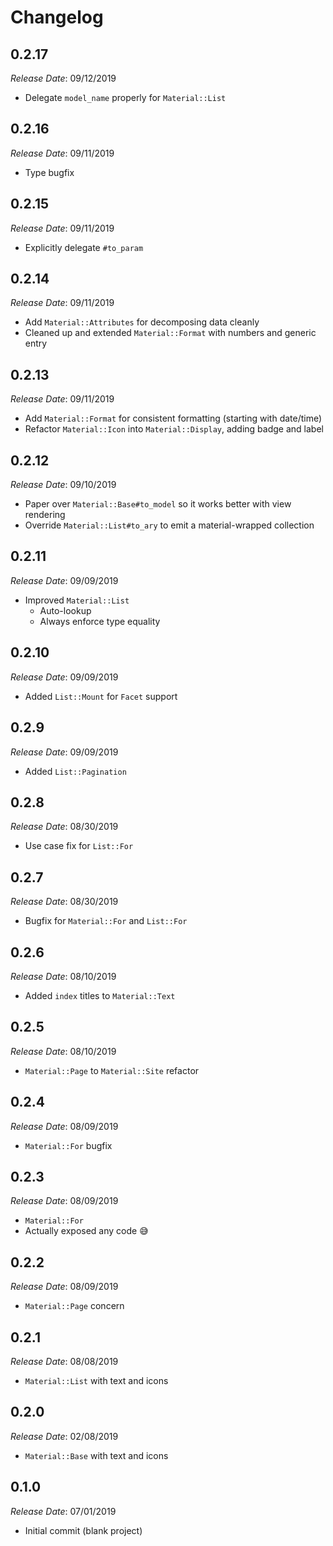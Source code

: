 # Changelog

## 0.2.17

*Release Date*: 09/12/2019

- Delegate `model_name` properly for `Material::List`

## 0.2.16

*Release Date*: 09/11/2019

- Type bugfix

## 0.2.15

*Release Date*: 09/11/2019

- Explicitly delegate `#to_param`

## 0.2.14

*Release Date*: 09/11/2019

- Add `Material::Attributes` for decomposing data cleanly
- Cleaned up and extended `Material::Format` with numbers and generic entry

## 0.2.13

*Release Date*: 09/11/2019

- Add `Material::Format` for consistent formatting (starting with date/time)
- Refactor `Material::Icon` into `Material::Display`, adding badge and label

## 0.2.12

*Release Date*: 09/10/2019

- Paper over `Material::Base#to_model` so it works better with view rendering 
- Override `Material::List#to_ary` to emit a material-wrapped collection

## 0.2.11

*Release Date*: 09/09/2019

- Improved `Material::List`
  - Auto-lookup
  - Always enforce type equality

## 0.2.10

*Release Date*: 09/09/2019

- Added `List::Mount` for `Facet` support

## 0.2.9

*Release Date*: 09/09/2019

- Added `List::Pagination`

## 0.2.8

*Release Date*: 08/30/2019

- Use case fix for `List::For`

## 0.2.7

*Release Date*: 08/30/2019

- Bugfix for `Material::For` and `List::For`

## 0.2.6

*Release Date*: 08/10/2019

- Added `index` titles to `Material::Text`

## 0.2.5

*Release Date*: 08/10/2019

- `Material::Page` to `Material::Site` refactor

## 0.2.4

*Release Date*: 08/09/2019

- `Material::For` bugfix

## 0.2.3

*Release Date*: 08/09/2019

- `Material::For`
- Actually exposed any code 😅

## 0.2.2

*Release Date*: 08/09/2019

- `Material::Page` concern

## 0.2.1

*Release Date*: 08/08/2019

- `Material::List` with text and icons

## 0.2.0

*Release Date*: 02/08/2019

- `Material::Base` with text and icons

## 0.1.0

*Release Date*: 07/01/2019

- Initial commit (blank project)
